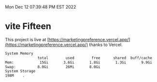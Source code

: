 Mon Dec 12 07:39:48 PM EST 2022

# vite Fifteen


This project is live at [https://marketingpreference.vercel.app/](https://marketingpreference.vercel.app/) thanks to Vercel.

```bash
System Memory
               total        used        free      shared  buff/cache   available
Mem:            15Gi       3.6Gi       1.8Gi       1.3Gi       9.9Gi        10Gi
Swap:          8.0Gi        26Mi       8.0Gi
System Storage
198M	.
```
```bash
